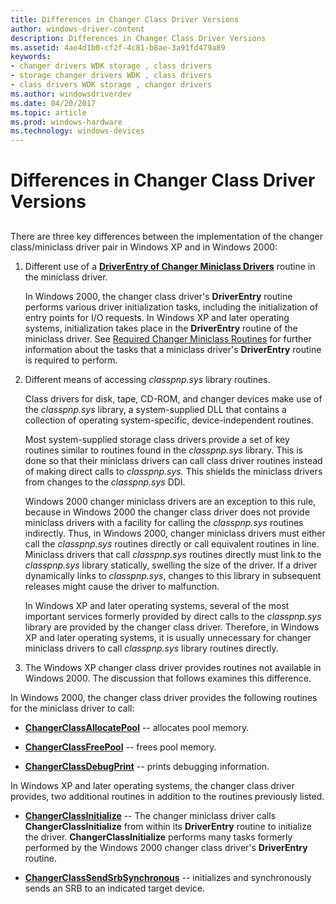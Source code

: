 ```yaml
---
title: Differences in Changer Class Driver Versions
author: windows-driver-content
description: Differences in Changer Class Driver Versions
ms.assetid: 4ae4d1b0-cf2f-4c81-b8ae-3a91fd479a89
keywords:
- changer drivers WDK storage , class drivers
- storage changer drivers WDK , class drivers
- class drivers WDK storage , changer drivers
ms.author: windowsdriverdev
ms.date: 04/20/2017
ms.topic: article
ms.prod: windows-hardware
ms.technology: windows-devices
---
```


# Differences in Changer Class Driver Versions


## <span id="ddk_differences_in_changer_class_driver_versions_kg"></span><span id="DDK_DIFFERENCES_IN_CHANGER_CLASS_DRIVER_VERSIONS_KG"></span>


There are three key differences between the implementation of the changer class/miniclass driver pair in Windows XP and in Windows 2000:

1.  Different use of a [**DriverEntry of Changer Miniclass Drivers**](https://msdn.microsoft.com/library/windows/hardware/ff552647) routine in the miniclass driver.

    In Windows 2000, the changer class driver's **DriverEntry** routine performs various driver initialization tasks, including the initialization of entry points for I/O requests. In Windows XP and later operating systems, initialization takes place in the **DriverEntry** routine of the miniclass driver. See [Required Changer Miniclass Routines](required-changer-miniclass-routines.md) for further information about the tasks that a miniclass driver's **DriverEntry** routine is required to perform.

2.  Different means of accessing *classpnp.sys* library routines.

    Class drivers for disk, tape, CD-ROM, and changer devices make use of the *classpnp.sys* library, a system-supplied DLL that contains a collection of operating system-specific, device-independent routines.

    Most system-supplied storage class drivers provide a set of key routines similar to routines found in the *classpnp.sys* library. This is done so that their miniclass drivers can call class driver routines instead of making direct calls to *classpnp.sys.* This shields the miniclass drivers from changes to the *classpnp.sys* DDI.

    Windows 2000 changer miniclass drivers are an exception to this rule, because in Windows 2000 the changer class driver does not provide miniclass drivers with a facility for calling the *classpnp.sys* routines indirectly. Thus, in Windows 2000, changer miniclass drivers must either call the *classpnp.sys* routines directly or call equivalent routines in line. Miniclass drivers that call *classpnp.sys* routines directly must link to the *classpnp.sys* library statically, swelling the size of the driver. If a driver dynamically links to *classpnp.sys*, changes to this library in subsequent releases might cause the driver to malfunction.

    In Windows XP and later operating systems, several of the most important services formerly provided by direct calls to the *classpnp.sys* library are provided by the changer class driver. Therefore, in Windows XP and later operating systems, it is usually unnecessary for changer miniclass drivers to call *classpnp.sys* library routines directly.

3.  The Windows XP changer class driver provides routines not available in Windows 2000. The discussion that follows examines this difference.

In Windows 2000, the changer class driver provides the following routines for the miniclass driver to call:

-   [**ChangerClassAllocatePool**](https://msdn.microsoft.com/library/windows/hardware/ff551402) -- allocates pool memory.

-   [**ChangerClassFreePool**](https://msdn.microsoft.com/library/windows/hardware/ff551411) -- frees pool memory.

-   [**ChangerClassDebugPrint**](https://msdn.microsoft.com/library/windows/hardware/ff551406) -- prints debugging information.

In Windows XP and later operating systems, the changer class driver provides, two additional routines in addition to the routines previously listed.

-   [**ChangerClassInitialize**](https://msdn.microsoft.com/library/windows/hardware/ff551413) -- The changer miniclass driver calls **ChangerClassInitialize** from within its **DriverEntry** routine to initialize the driver. **ChangerClassInitialize** performs many tasks formerly performed by the Windows 2000 changer class driver's **DriverEntry** routine.

-   [**ChangerClassSendSrbSynchronous**](https://msdn.microsoft.com/library/windows/hardware/ff551415) -- initializes and synchronously sends an SRB to an indicated target device.

 

 




